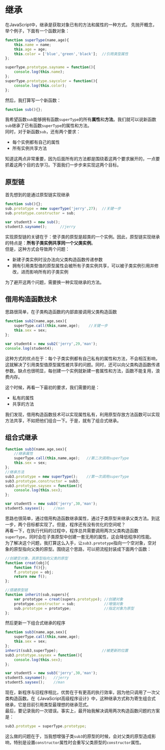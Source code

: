 # 继承

在JavaScript中，继承是获取对象已有的方法和属性的一种方式。 
先抛开概念，举个例子，下面有一个函数对象：
```javascript
function superType(name,age){
    this.name = name;
    this.age = age;
    this.color = ['blue','green','black'];  //引用类型属性
};

superType.prototype.sayname = function(){
    console.log(this.name);
};
superType.prototype.saycolor = function(){
    console.log(this.color);
};

```
然后，我打算写一个新函数：
```javascript
function sub(){};
```
我希望函数`sub`能够拥有函数`superType`的所有**属性**和**方法**。我们就可以说新函数`sub`继承了已有函数`superType`的属性和方法。  
同时，对于新函数`sub`，还有两个要求：
+ 每个实例都有自己的属性
+ 所有实例共享方法

知道这两点非常重要，因为后面所有的方法都是围绕着这两个要求展开的，一点要抓着这两个目的去学习。下面我们一步步来实现这两个目标。

## 原型链
首先想到的是通过原型链实现继承
```javascript
function sub(){};
sub.prototype = new superType('jerry',27);  //关键一步
sub.prototype.constructor = sub;

var student3 = new sub();
student3.sayname();      //jerry
```
实现原型链的关键在于：使子类的原型是超类的一个实例。因此，原型链实现继承的特点是：**所有子类实例共享同一个父类实例**。  
但是，这种方式会导致两个问题：
+ 新建子类实例时没办法向父类构造函数传递参数
+ 拥有引用类型值的原型属性会被所有子类实例共享，可以被子类实例引用并修改，进而影响所有的子类实例

为了避开这两个问题，需要换一种实现继承的方法。
## 借用构造函数技术
思路很简单，在子类构造函数的内部直接调用父类构造函数
```javascript
function sub2(name,age,sex){
    superType.call(this,name,age);    //关键一步
    this.sex = sex; 
};

var student4 = new sub2('jerry',29,'man');
console.log(student4);
```
这种方式的优点在于：每个子类实例都有自己私有的属性和方法，不会相互影响，这就解决了引用类型值原型属性被共享的问题。同时，还可以向父类构造函数传递参数。缺点也很明显，每创建一个实例就新建一套属性和方法，函数不能复用，浪费内存。

这个时候，再看一下最初的要求，我们需要的是：
+ 私有的属性
+ 共享的方法

我们发现，借用构造函数技术可以实现属性私有，利用原型存放方法函数可以实现方法共享，不如把他们组合一下。于是，就有了组合式继承。
## 组合式继承
```javascript
function sub3(name,age,sex){
    //继承属性
    superType.call(this,name,age);   //第二次调用superType
    this.sex = sex;
};
//继承方法
sub3.prototype = new superType();    //第一次调用superType
sub3.prototype.constructor = sub3;
sub3.prototype.saysex = function(){
    console.log(this.sex);
};

var student5 = new sub3('jerry',30,'man');
student5.saysex();    //man
```
思路也很简单，通过借用构造函数继承属性，通过子类原型来继承父类方法。到这一步，两个目标都实现了。但是，程序还有没有优化的空间呢？  
再看一下，在执行代码的过程中，程序总共需要调用两次父类构造函数`superType`，同时会在子类原型中创建一套无用的属性，这会降低程序的性能。  
为了解决这个问题，我打算这么入手，让`sub3.prototype`指向一个空对象，空对象的原型指向父类的原型。围绕这个思路，可以把流程封装成下面两个函数：
```javascript
//创建空对象，其原型指向父类的原型
function creat(obj){
    function f(){};
    f.prototype = obj;
    return new f();
};

//搭建原型链
function inherit(sub,supers){
    var prototype = creat(supers.prototype); //创建对象
    prototype.constructor = sub;             //增强对象
    sub.prototype = prototype;               //指定对象为原型
};
```
然后更新一下组合式继承的程序
```javascript
function sub3(name,age,sex){
    superType.call(this,name,age);
    this.sex = sex;
};
inherit(sub3,superType);                    //被更新的位置
sub3.prototype.saysex = function(){
    console.log(this.sex);
};

var student5 = new sub3('jerry',30,'man');
student5.sayname();   //jerry
student5.saysex();    //man
```
现在，新程序与旧程序相比，优势在于有更高的执行效率，因为他只调用了一次父类构造函数。在《JavaScript高级程序设计》中，这种继承方式称为寄生组合式继承，它是目前引用类型最理想的继承范式。  
最后，要记录我的一次错误。事实上，最开始我解决调用两次构造函数问题的方案是：
```javascript
sub3.prototype = superType.prototype;
```
这么做的问题在于，当我想增强子类`sub3`的原型的时候，会对父类的原型造成影响，特别是设置`constructor`属性时会重写父类原型的`constructor`属性。




